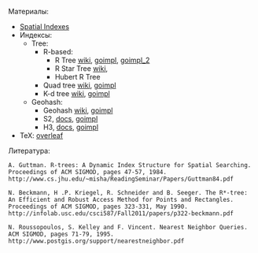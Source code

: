 Материалы:
- [Spatial Indexes](https://db.in.tum.de/downloads/publications/learnedspatial.pdf)
- Индексы:
	- Tree:
		- R-based:
			- R Tree [wiki](https://en.wikipedia.org/wiki/R-tree), [goimpl](https://github.com/tidwall/rtree), [goimpl_2](https://github.com/dhconnelly/rtreego)
			- R Star Tree [wiki](https://en.wikipedia.org/wiki/R*-tree),
			- Hubert R Tree
		- Quad tree [wiki](https://en.wikipedia.org/wiki/Quadtree), [goimpl](https://github.com/JamesLMilner/quadtree-go)
		- K-d tree [wiki](https://en.wikipedia.org/wiki/K-d_tree), [goimpl](https://github.com/kyroy/kdtree)
	- Geohash:
		- Geohash [wiki](https://en.wikipedia.org/wiki/Geohash), [goimpl](https://github.com/mmcloughlin/geohash)
		- S2, [docs](https://s2geometry.io/), [goimpl](https://pkg.go.dev/github.com/golang/geo/s2)
		- H3, [docs](https://www.uber.com/blog/h3/), [goimpl](https://github.com/uber/h3-go)
- TeX: [overleaf](https://www.overleaf.com/project/64594cfe9c8fa3c587c5d604)

Литература:


    A. Guttman. R-trees: A Dynamic Index Structure for Spatial Searching. Proceedings of ACM SIGMOD, pages 47-57, 1984. http://www.cs.jhu.edu/~misha/ReadingSeminar/Papers/Guttman84.pdf

    N. Beckmann, H .P. Kriegel, R. Schneider and B. Seeger. The R*-tree: An Efficient and Robust Access Method for Points and Rectangles. Proceedings of ACM SIGMOD, pages 323-331, May 1990. http://infolab.usc.edu/csci587/Fall2011/papers/p322-beckmann.pdf

    N. Roussopoulos, S. Kelley and F. Vincent. Nearest Neighbor Queries. ACM SIGMOD, pages 71-79, 1995. http://www.postgis.org/support/nearestneighbor.pdf

